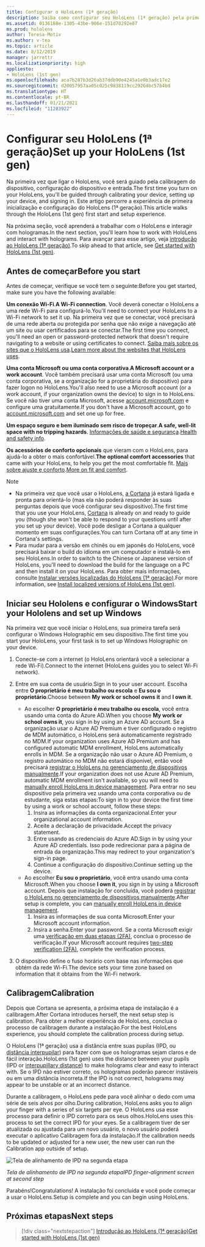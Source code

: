 ```yaml
---
title: Configurar o HoloLens (1ª geração)
description: Saiba como configurar seu HoloLens (1ª geração) pela primeira vez em uma rede Wi-Fi com uma conta da Microsoft (MSA) ou do Azure Active Directory (AAD).
ms.assetid: 0136188e-1305-43be-906e-151d70292e87
ms.prod: hololens
author: Teresa-Motiv
ms.author: v-tea
ms.topic: article
ms.date: 8/12/2019
manager: jarrettr
ms.localizationpriority: high
appliesto:
- HoloLens (1st gen)
ms.openlocfilehash: aca7b287b3d26ab37ddb90e4245a1e0b3adc17e2
ms.sourcegitcommit: d20057957aa05c025c9838119cc29264bc57b4bd
ms.translationtype: HT
ms.contentlocale: pt-BR
ms.lasthandoff: 01/21/2021
ms.locfileid: "11283922"
---
```

# <span data-ttu-id="21ebc-103">Configurar seu HoloLens (1ª geração)</span><span class="sxs-lookup"><span data-stu-id="21ebc-103">Set up your HoloLens (1st gen)</span></span>

<span data-ttu-id="21ebc-104">Na primeira vez que ligar o HoloLens, você será guiado pela calibragem do dispositivo, configuração do dispositivo e entrada.</span><span class="sxs-lookup"><span data-stu-id="21ebc-104">The first time you turn on your HoloLens, you'll be guided through calibrating your device, setting up your device, and signing in.</span></span>  <span data-ttu-id="21ebc-105">Este artigo percorre a experiência de primeira inicialização e configuração do HoloLens (1ª geração).</span><span class="sxs-lookup"><span data-stu-id="21ebc-105">This article walks through the HoloLens (1st gen) first start and setup experience.</span></span>

<span data-ttu-id="21ebc-106">Na próxima seção, você aprenderá a trabalhar com o HoloLens e interagir com hologramas.</span><span class="sxs-lookup"><span data-stu-id="21ebc-106">In the next section, you'll learn how to work with HoloLens and interact with holograms.</span></span> <span data-ttu-id="21ebc-107">Para avançar para esse artigo, veja [introdução ao HoloLens (1ª geração)](hololens1-basic-usage.md).</span><span class="sxs-lookup"><span data-stu-id="21ebc-107">To skip ahead to that article, see [Get started with HoloLens (1st gen)](hololens1-basic-usage.md).</span></span>

## <span data-ttu-id="21ebc-108">Antes de começar</span><span class="sxs-lookup"><span data-stu-id="21ebc-108">Before you start</span></span>

<span data-ttu-id="21ebc-109">Antes de começar, verifique se você tem o seguinte:</span><span class="sxs-lookup"><span data-stu-id="21ebc-109">Before you get started, make sure you have the following available:</span></span>

<span data-ttu-id="21ebc-110">**Um conexão Wi-Fi**.</span><span class="sxs-lookup"><span data-stu-id="21ebc-110">**A Wi-Fi connection**.</span></span> <span data-ttu-id="21ebc-111">Você deverá conectar o HoloLens a uma rede Wi-Fi para configurá-lo.</span><span class="sxs-lookup"><span data-stu-id="21ebc-111">You'll need to connect your HoloLens to a Wi-Fi network to set it up.</span></span> <span data-ttu-id="21ebc-112">Na primeira vez que se conectar, você precisará de uma rede aberta ou protegida por senha que não exige a navegação até um site ou usar certificados para se conectar.</span><span class="sxs-lookup"><span data-stu-id="21ebc-112">The first time you connect, you'll need an open or password-protected network that doesn't require navigating to a website or using certificates to connect.</span></span> <span data-ttu-id="21ebc-113">[Saiba mais sobre os sites que o HoloLens usa](hololens-offline.md).</span><span class="sxs-lookup"><span data-stu-id="21ebc-113">[Learn more about the websites that HoloLens uses](hololens-offline.md).</span></span>

<span data-ttu-id="21ebc-114">**Uma conta Microsoft ou uma conta corporativa**.</span><span class="sxs-lookup"><span data-stu-id="21ebc-114">**A Microsoft account or a work account**.</span></span> <span data-ttu-id="21ebc-115">Você também precisará usar uma conta Microsoft (ou uma conta corporativa, se a organização for a proprietária do dispositivo) para fazer logon no HoloLens.</span><span class="sxs-lookup"><span data-stu-id="21ebc-115">You'll also need to use a Microsoft account (or a work account, if your organization owns the device) to sign in to HoloLens.</span></span> <span data-ttu-id="21ebc-116">Se você não tiver uma conta Microsoft, acesse [account.microsoft.com](https://account.microsoft.com) e configure uma gratuitamente.</span><span class="sxs-lookup"><span data-stu-id="21ebc-116">If you don't have a Microsoft account, go to [account.microsoft.com](https://account.microsoft.com) and set one up for free.</span></span>

<span data-ttu-id="21ebc-117">**Um espaço seguro e bem iluminado sem risco de tropeçar**.</span><span class="sxs-lookup"><span data-stu-id="21ebc-117">**A safe, well-lit space with no tripping hazards**.</span></span> <span data-ttu-id="21ebc-118">[Informações de saúde e segurança](https://go.microsoft.com/fwlink/p/?LinkId=746661).</span><span class="sxs-lookup"><span data-stu-id="21ebc-118">[Health and safety info](https://go.microsoft.com/fwlink/p/?LinkId=746661).</span></span>

<span data-ttu-id="21ebc-119">**Os acessórios de conforto opcionais** que vieram com o HoloLens, para ajudá-lo a obter o mais confortável.</span><span class="sxs-lookup"><span data-stu-id="21ebc-119">**The optional comfort accessories** that came with your HoloLens, to help you get the most comfortable fit.</span></span> <span data-ttu-id="21ebc-120">[Mais sobre ajuste e conforto](https://support.microsoft.com/help/12632/hololens-fit-your-hololens).</span><span class="sxs-lookup"><span data-stu-id="21ebc-120">[More on fit and comfort](https://support.microsoft.com/help/12632/hololens-fit-your-hololens).</span></span>

> [!NOTE]
>  
> - <span data-ttu-id="21ebc-121">Na primeira vez que você usar o HoloLens, [a Cortana](hololens-cortana.md) já estará ligada e pronta para orientá-lo (mas ela não poderá responder às suas perguntas depois que você configurar seu dispositivo).</span><span class="sxs-lookup"><span data-stu-id="21ebc-121">The first time that you use your HoloLens, [Cortana](hololens-cortana.md) is already on and ready to guide you (though she won't be able to respond to your questions until after you set up your device).</span></span> <span data-ttu-id="21ebc-122">Você pode desligar a Cortana a qualquer momento em suas configurações.</span><span class="sxs-lookup"><span data-stu-id="21ebc-122">You can turn Cortana off at any time in Cortana's settings.</span></span>
> - <span data-ttu-id="21ebc-123">Para mudar para a versão em chinês ou em japonês do HoloLens, você precisará baixar o build do idioma em um computador e instalá-lo em seu HoloLens.</span><span class="sxs-lookup"><span data-stu-id="21ebc-123">In order to switch to the Chinese or Japanese version of HoloLens, you’ll need to download the build for the language on a PC and then install it on your HoloLens.</span></span> <span data-ttu-id="21ebc-124">Para obter mais informações, consulte [Instalar versões localizadas do HoloLens (1ª geração)](hololens1-install-localized.md).</span><span class="sxs-lookup"><span data-stu-id="21ebc-124">For more information, see [Install localized versions of HoloLens (1st gen)](hololens1-install-localized.md).</span></span>

## <span data-ttu-id="21ebc-125">Iniciar seu Hololens e configurar o Windows</span><span class="sxs-lookup"><span data-stu-id="21ebc-125">Start your Hololens and set up Windows</span></span>

<span data-ttu-id="21ebc-126">Na primeira vez que você iniciar o HoloLens, sua primeira tarefa será configurar o Windows Holographic em seu dispositivo.</span><span class="sxs-lookup"><span data-stu-id="21ebc-126">The first time you start your HoloLens, your first task is to set up Windows Holographic on your device.</span></span>

1. <span data-ttu-id="21ebc-127">Conecte-se com a internet (o HoloLens orientará você a selecionar a rede Wi-Fi).</span><span class="sxs-lookup"><span data-stu-id="21ebc-127">Connect to the internet (HoloLens guides you to select Wi-Fi network).</span></span>

1. <span data-ttu-id="21ebc-128">Entre em sua conta de usuário.</span><span class="sxs-lookup"><span data-stu-id="21ebc-128">Sign in to your user account.</span></span> <span data-ttu-id="21ebc-129">Escolha entre **O proprietário é meu trabalho ou escola** e **Eu sou o proprietário**.</span><span class="sxs-lookup"><span data-stu-id="21ebc-129">Choose between **My work or school owns it** and **I own it**.</span></span>
    - <span data-ttu-id="21ebc-130">Ao escolher **O proprietário é meu trabalho ou escola**, você entra usando uma conta do Azure AD.</span><span class="sxs-lookup"><span data-stu-id="21ebc-130">When you choose **My work or school owns it**, you sign in by using an Azure AD account.</span></span> <span data-ttu-id="21ebc-131">Se a organização usar o Azure AD Premium e tiver configurado o registro de MDM automático, o HoloLens será automaticamente registrado no MDM.</span><span class="sxs-lookup"><span data-stu-id="21ebc-131">If your organization uses Azure AD Premium and has configured automatic MDM enrollment, HoloLens automatically enrolls in MDM.</span></span> <span data-ttu-id="21ebc-132">Se a organização não usar o Azure AD Premium, o registro automático no MDM não estará disponível, então você precisará [registrar o HoloLens no gerenciamento de dispositivos manualmente](hololens-enroll-mdm.md#different-ways-to-enroll).</span><span class="sxs-lookup"><span data-stu-id="21ebc-132">If your organization does not use Azure AD Premium, automatic MDM enrollment isn't available, so you will need to [manually enroll HoloLens in device management](hololens-enroll-mdm.md#different-ways-to-enroll).</span></span> <span data-ttu-id="21ebc-133">Para entrar no seu dispositivo pela primeira vez usando uma conta corporativa ou de estudante, siga estas etapas:</span><span class="sxs-lookup"><span data-stu-id="21ebc-133">To sign in to your device the first time by using a work or school account, follow these steps:</span></span>
        1. <span data-ttu-id="21ebc-134">Insira as informações da conta organizacional.</span><span class="sxs-lookup"><span data-stu-id="21ebc-134">Enter your organizational account information.</span></span>
        1. <span data-ttu-id="21ebc-135">Aceite a declaração de privacidade.</span><span class="sxs-lookup"><span data-stu-id="21ebc-135">Accept the privacy statement.</span></span>
        1. <span data-ttu-id="21ebc-136">Entre usando as credenciais do Azure AD.</span><span class="sxs-lookup"><span data-stu-id="21ebc-136">Sign in by using your Azure AD credentials.</span></span> <span data-ttu-id="21ebc-137">Isso pode redirecionar para a página de entrada da organização.</span><span class="sxs-lookup"><span data-stu-id="21ebc-137">This may redirect to your organization's sign-in page.</span></span>
        1. <span data-ttu-id="21ebc-138">Continue a configuração do dispositivo.</span><span class="sxs-lookup"><span data-stu-id="21ebc-138">Continue setting up the device.</span></span>
    - <span data-ttu-id="21ebc-139">Ao escolher **Eu sou o proprietário**, você entra usando uma conta Microsoft.</span><span class="sxs-lookup"><span data-stu-id="21ebc-139">When you choose **I own it**, you sign in by using a Microsoft account.</span></span> <span data-ttu-id="21ebc-140">Depois que instalação for concluída, você poderá [registrar o HoloLens no gerenciamento de dispositivos manualmente](hololens-enroll-mdm.md#different-ways-to-enroll).</span><span class="sxs-lookup"><span data-stu-id="21ebc-140">After setup is complete, you can [manually enroll HoloLens in device management](hololens-enroll-mdm.md#different-ways-to-enroll).</span></span>
        1. <span data-ttu-id="21ebc-141">Insira as informações de sua conta Microsoft.</span><span class="sxs-lookup"><span data-stu-id="21ebc-141">Enter your Microsoft account information.</span></span>
        1. <span data-ttu-id="21ebc-142">Insira a senha.</span><span class="sxs-lookup"><span data-stu-id="21ebc-142">Enter your password.</span></span> <span data-ttu-id="21ebc-143">Se a conta Microsoft exigir uma [verificação em duas etapas (2FA)](https://blogs.technet.microsoft.com/microsoft_blog/2013/04/17/microsoft-account-gets-more-secure/), conclua o processo de verificação.</span><span class="sxs-lookup"><span data-stu-id="21ebc-143">If your Microsoft account requires [two-step verification (2FA)](https://blogs.technet.microsoft.com/microsoft_blog/2013/04/17/microsoft-account-gets-more-secure/), complete the verification process.</span></span>

1. <span data-ttu-id="21ebc-144">O dispositivo define o fuso horário com base nas informações que obtém da rede Wi-Fi.</span><span class="sxs-lookup"><span data-stu-id="21ebc-144">The device sets your time zone based on information that it obtains from the Wi-Fi network.</span></span>

## <span data-ttu-id="21ebc-145">Calibragem</span><span class="sxs-lookup"><span data-stu-id="21ebc-145">Calibration</span></span>

<span data-ttu-id="21ebc-146">Depois que Cortana se apresenta, a próxima etapa de instalação é a calibragem.</span><span class="sxs-lookup"><span data-stu-id="21ebc-146">After Cortana introduces herself, the next setup step is calibration.</span></span> <span data-ttu-id="21ebc-147">Para obter a melhor experiência de HoloLens, conclua o processo de calibragem durante a instalação.</span><span class="sxs-lookup"><span data-stu-id="21ebc-147">For the best HoloLens experience, you should complete the calibration process during setup.</span></span>

<span data-ttu-id="21ebc-148">O HoloLens (1ª geração) usa a distância entre suas pupilas (IPD, ou [distância interpupilar](https://en.wikipedia.org/wiki/Interpupillary_distance)) para fazer com que os hologramas sejam claros e de fácil interação.</span><span class="sxs-lookup"><span data-stu-id="21ebc-148">HoloLens (1st gen) uses the distance between your pupils (IPD or [interpupillary distance](https://en.wikipedia.org/wiki/Interpupillary_distance)) to make holograms clear and easy to interact with.</span></span> <span data-ttu-id="21ebc-149">Se o IPD não estiver correto, os hologramas poderão parecer instáveis ou em uma distância incorreta.</span><span class="sxs-lookup"><span data-stu-id="21ebc-149">If the IPD is not correct, holograms may appear to be unstable or at an incorrect distance.</span></span>

<span data-ttu-id="21ebc-150">Durante a calibragem, o HoloLens pede para você alinhar o dedo com uma série de seis alvos por olho.</span><span class="sxs-lookup"><span data-stu-id="21ebc-150">During calibration, HoloLens asks you to align your finger with a series of six targets per eye.</span></span> <span data-ttu-id="21ebc-151">O HoloLens usa esse processo para definir o IPD correto para os seus olhos.</span><span class="sxs-lookup"><span data-stu-id="21ebc-151">HoloLens uses this process to set the correct IPD for your eyes.</span></span> <span data-ttu-id="21ebc-152">Se a calibragem tiver de ser atualizada ou ajustada para um novo usuário, o novo usuário poderá executar o aplicativo Calibragem fora da instalação.</span><span class="sxs-lookup"><span data-stu-id="21ebc-152">If the calibration needs to be updated or adjusted for a new user, the new user can run the Calibration app  outside of setup.</span></span>

![Tela de alinhamento de IPD na segunda etapa](./images/ipd-finger-alignment-300px.jpg)

*<span data-ttu-id="21ebc-154">Tela de alinhamento de IPD na segunda etapa</span><span class="sxs-lookup"><span data-stu-id="21ebc-154">IPD finger-alignment screen at second step</span></span>*

<span data-ttu-id="21ebc-155">Parabéns!</span><span class="sxs-lookup"><span data-stu-id="21ebc-155">Congratulations!</span></span> <span data-ttu-id="21ebc-156">A instalação foi concluída e você pode começar a usar o HoloLens.</span><span class="sxs-lookup"><span data-stu-id="21ebc-156">Setup is complete and you can begin using HoloLens.</span></span>

## <span data-ttu-id="21ebc-157">Próximas etapas</span><span class="sxs-lookup"><span data-stu-id="21ebc-157">Next steps</span></span>

> [!div class="nextstepaction"]
> [<span data-ttu-id="21ebc-158">Introdução ao HoloLens (1ª geração)</span><span class="sxs-lookup"><span data-stu-id="21ebc-158">Get started with HoloLens (1st gen)</span></span>](hololens1-basic-usage.md)
